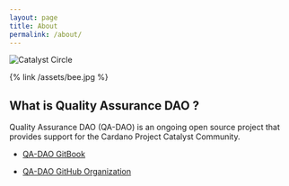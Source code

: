 ```yaml
---
layout: page
title: About
permalink: /about/
---
```

![Catalyst Circle](https://quality-assurance-dao.github.io/qa-dao/assets/bee.jpg)

{% link /assets/bee.jpg %}

## What is Quality Assurance DAO ?
Quality Assurance DAO (QA-DAO) is an ongoing open source project that provides support for the Cardano Project Catalyst Community.

- [QA-DAO GitBook](https://stephen-rowan.gitbook.io/quality-assurance-dao/)

- [QA-DAO GitHub Organization](https://github.com/Quality-Assurance-DAO)

